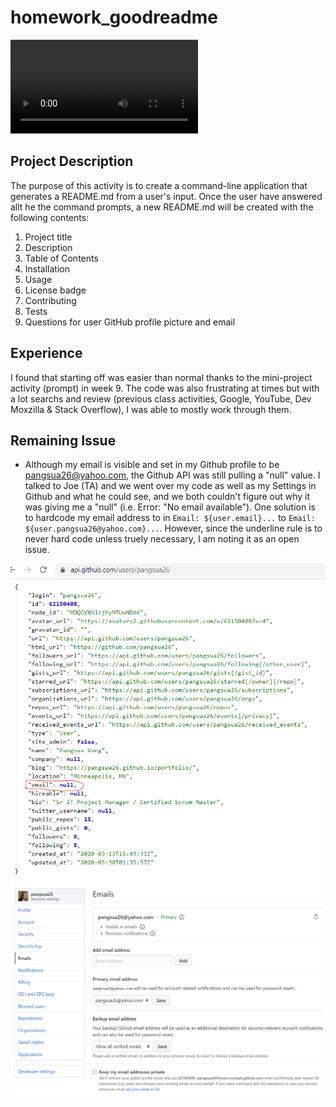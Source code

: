 # homework_goodreadme

![README video](./assets/commandReadme.webm)

## Project Description
The purpose of this activity is to create a command-line application that generates a README.md from a user's input. Once the user have answered allt he the command prompts, a new README.md will be created with the following contents:
1. Project title
2. Description
3. Table of Contents
4. Installation
5. Usage
6. License badge
7. Contributing
8. Tests
9. Questions for user GitHub profile picture and email

## Experience
I found that starting off was easier than normal thanks to the mini-project activity (prompt) in week 9. The code was also frustrating at times but with a lot searchs and review (previous class activities, Google, YouTube, Dev Moxzilla & Stack Overflow), I was able to mostly work through them.

## Remaining Issue
* Although my email is visible and set in my Github profile to be pangsua26@yahoo.com, the Github API was still pulling a "null" value. I talked to Joe (TA) and we went over my code as well as my Settings in Github and what he could see, and we both couldn't figure out why it was giving me a "null" (i.e. Error: "No email available"). One solution is to hardcode my email address to in `Email: ${user.email}...` to `Email: ${user.pangsua26@yahoo.com}...`. However, since the underline rule is to never hard code unless truely necessary, I am noting it as an open issue.

![Github API](./assets/githubApiEmail.png) ![Github Email Settings](./assets/githubEmail.png)
